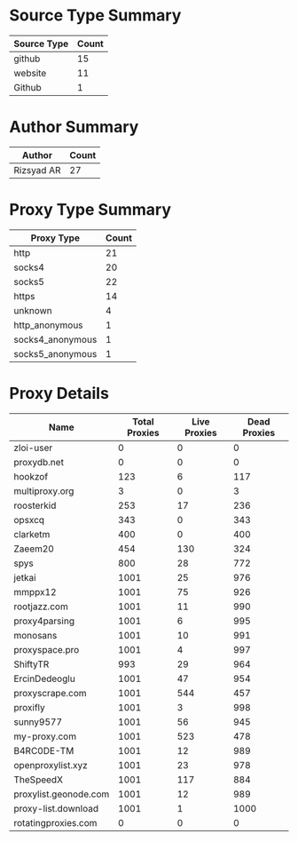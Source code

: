 # Source Type Summary

| Source Type | Count |
|-------------|-------|
| github | 15 |
| website | 11 |
| Github | 1 |


# Author Summary

| Author | Count |
|--------|-------|
| Rizsyad AR | 27 |


# Proxy Type Summary

| Proxy Type | Count |
|------------|-------|
| http | 21 |
| socks4 | 20 |
| socks5 | 22 |
| https | 14 |
| unknown | 4 |
| http_anonymous | 1 |
| socks4_anonymous | 1 |
| socks5_anonymous | 1 |


# Proxy Details

| Name | Total Proxies | Live Proxies | Dead Proxies |
|------|---------------|--------------|---------------|
| zloi-user | 0 | 0 | 0 |
| proxydb.net | 0 | 0 | 0 |
| hookzof | 123 | 6 | 117 |
| multiproxy.org | 3 | 0 | 3 |
| roosterkid | 253 | 17 | 236 |
| opsxcq | 343 | 0 | 343 |
| clarketm | 400 | 0 | 400 |
| Zaeem20 | 454 | 130 | 324 |
| spys | 800 | 28 | 772 |
| jetkai | 1001 | 25 | 976 |
| mmppx12 | 1001 | 75 | 926 |
| rootjazz.com | 1001 | 11 | 990 |
| proxy4parsing | 1001 | 6 | 995 |
| monosans | 1001 | 10 | 991 |
| proxyspace.pro | 1001 | 4 | 997 |
| ShiftyTR | 993 | 29 | 964 |
| ErcinDedeoglu | 1001 | 47 | 954 |
| proxyscrape.com | 1001 | 544 | 457 |
| proxifly | 1001 | 3 | 998 |
| sunny9577 | 1001 | 56 | 945 |
| my-proxy.com | 1001 | 523 | 478 |
| B4RC0DE-TM | 1001 | 12 | 989 |
| openproxylist.xyz | 1001 | 23 | 978 |
| TheSpeedX | 1001 | 117 | 884 |
| proxylist.geonode.com | 1001 | 12 | 989 |
| proxy-list.download | 1001 | 1 | 1000 |
| rotatingproxies.com | 0 | 0 | 0 |
